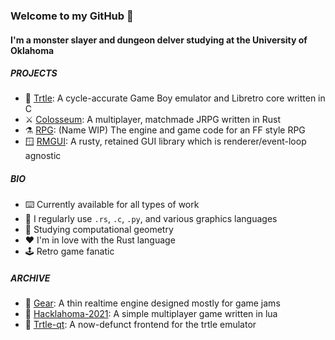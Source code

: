 ### Welcome to my GitHub 👋

#### I'm a monster slayer and dungeon delver studying at the University of Oklahoma

##### PROJECTS

- 🐢 [Trtle](https://github.com/chaynabors/trtle): A cycle-accurate Game Boy emulator and Libretro core written in C
- ⚔️ [Colosseum](https://github.com/chaynabors/colosseum): A multiplayer, matchmade JRPG written in Rust
- ⚗️ [RPG](https://github.com/chaynabors/rpg): (Name WIP) The engine and game code for an FF style RPG
- 🪟 [RMGUI](https://github.com/chaynabors/gui): A rusty, retained GUI library which is renderer/event-loop agnostic

##### BIO

- ⌨️ Currently available for all types of work
- 📓 I regularly use `.rs`, `.c`, `.py`, and various graphics languages
- 🌱 Studying computational geometry
- ❤️ I'm in love with the Rust language
- 🕹️ Retro game fanatic

##### ARCHIVE

- 🧰 [Gear](https://github.com/chaynabors/gear): A thin realtime engine designed mostly for game jams
- 🚧 [Hacklahoma-2021](https://github.com/chaynabors/hacklahoma-2021): A simple multiplayer game written in lua
- 🐢 [Trtle-qt](https://github.com/chaynabors/trtle-qt): A now-defunct frontend for the trtle emulator
 
